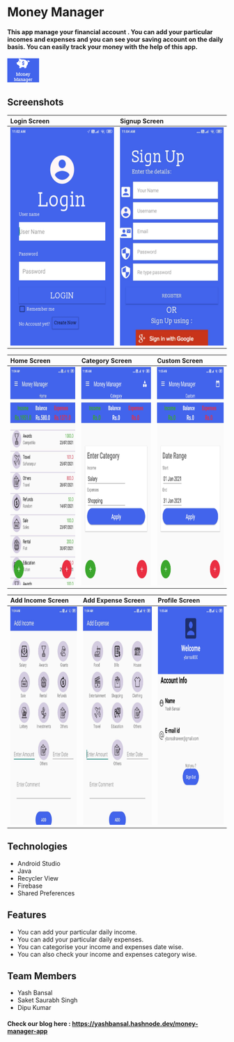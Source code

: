 
# Money Manager
#### This app manage your financial account . You can add your particular incomes and expenses and you can see your saving account on the daily basis. You can easily track your money with the help of this app.

<img src=https://raw.githubusercontent.com/ybansal830/MoneyManager/master/MoneyManager/log%20in%20image.jpg height="55px" />


## Screenshots

|**Login Screen**|**Signup Screen**|
|:---|:--|
|<img src=https://raw.githubusercontent.com/ybansal830/MoneyManager/master/MoneyManager/log%20in.jpg height="500px" width="310px"/>|<img src=https://raw.githubusercontent.com/ybansal830/MoneyManager/master/MoneyManager/register.jpg height="500px" width="310px"/>


|**Home Screen**|**Category Screen**|**Custom Screen**|
|:---|:--|:--|
|<img src=https://raw.githubusercontent.com/ybansal830/MoneyManager/master/MoneyManager/home%20page.jpg height="500px" width="350px"/>|<img src=https://raw.githubusercontent.com/ybansal830/MoneyManager/master/MoneyManager/select.jpg height="500px" width="350px"/>|<img src=https://raw.githubusercontent.com/ybansal830/MoneyManager/master/MoneyManager/dateby.jpg height="500px" width="350px"/>


|**Add Income Screen**|**Add Expense Screen**|**Profile Screen**|
|:---|:--|:--|
|<img src=https://raw.githubusercontent.com/ybansal830/MoneyManager/master/MoneyManager/add%20income.jpg height="500px" width="350px"/>|<img src=https://raw.githubusercontent.com/ybansal830/MoneyManager/master/MoneyManager/add%20expanse.jpg height="500px" width="350px"/>|<img src=https://raw.githubusercontent.com/ybansal830/MoneyManager/master/MoneyManager/profile.jpg height="500px" width="350px"/>


## Technologies
* Android Studio
* Java
* Recycler View 
* Firebase
* Shared Preferences

## Features
* You can add your particular daily income.
* You can add your particular daily expenses.
* You can categorise your income and expenses date wise.
* You can also check your income and expenses category wise. 


## Team Members 
* Yash Bansal
* Saket Saurabh Singh
* Dipu Kumar


#### Check our blog here : https://yashbansal.hashnode.dev/money-manager-app
